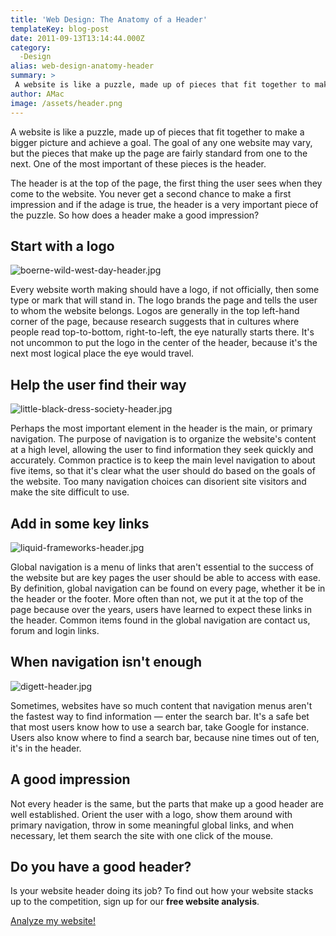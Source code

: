 ```yaml
---
title: 'Web Design: The Anatomy of a Header'
templateKey: blog-post
date: 2011-09-13T13:14:44.000Z
category: 
  -Design
alias: web-design-anatomy-header
summary: > 
 A website is like a puzzle, made up of pieces that fit together to make a bigger picture and achieve a goal. The goal of any one website may vary, but the pieces that make up the page are fairly standard from one to the next. One of the most important of these pieces is the header.
author: AMac
image: /assets/header.png
---
```


A website is like a puzzle, made up of pieces that fit together to make a bigger picture and achieve a goal. The goal of any one website may vary, but the pieces that make up the page are fairly standard from one to the next. One of the most important of these pieces is the header.

The header is at the top of the page, the first thing the user sees when they come to the website. You never get a second chance to make a first impression and if the adage is true, the header is a very important piece of the puzzle. So how does a header make a good impression?

Start with a logo
-----------------

![boerne-wild-west-day-header.jpg](/sites/default/files/boerne-wild-west-day-header.jpg)

Every website worth making should have a logo, if not officially, then some type or mark that will stand in. The logo brands the page and tells the user to whom the website belongs. Logos are generally in the top left-hand corner of the page, because research suggests that in cultures where people read top-to-bottom, right-to-left, the eye naturally starts there. It's not uncommon to put the logo in the center of the header, because it's the next most logical place the eye would travel.

Help the user find their way
----------------------------

![little-black-dress-society-header.jpg](/sites/default/files/little-black-dress-society-header.jpg)

Perhaps the most important element in the header is the main, or primary navigation. The purpose of navigation is to organize the website's content at a high level, allowing the user to find information they seek quickly and accurately. Common practice is to keep the main level navigation to about five items, so that it's clear what the user should do based on the goals of the website. Too many navigation choices can disorient site visitors and make the site difficult to use.

Add in some key links
---------------------

![liquid-frameworks-header.jpg](/sites/default/files/liquid-frameworks-header.jpg)

Global navigation is a menu of links that aren't essential to the success of the website but are key pages the user should be able to access with ease. By definition, global navigation can be found on every page, whether it be in the header or the footer. More often than not, we put it at the top of the page because over the years, users have learned to expect these links in the header. Common items found in the global navigation are contact us, forum and login links.

When navigation isn't enough
----------------------------

![digett-header.jpg](/sites/default/files/digett-header.jpg)

Sometimes, websites have so much content that navigation menus aren't the fastest way to find information — enter the search bar. It's a safe bet that most users know how to use a search bar, take Google for instance. Users also know where to find a search bar, because nine times out of ten, it's in the header.

A good impression
-----------------

Not every header is the same, but the parts that make up a good header are well established. Orient the user with a logo, show them around with primary navigation, throw in some meaningful global links, and when necessary, let them search the site with one click of the mouse.

Do you have a good header?
--------------------------

Is your website header doing its job? To find out how your website stacks up to the competition, sign up for our **free website analysis**.

[Analyze my website!](/contact)